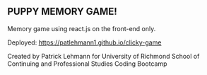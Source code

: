 ## PUPPY MEMORY GAME!

Memory game using react.js on the front-end only.

Deployed: https://patlehmann1.github.io/clicky-game

Created by Patrick Lehmann for University of Richmond School of Continuing and Professional Studies Coding Bootcamp

